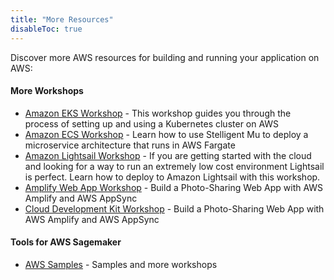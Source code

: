 ```yaml
---
title: "More Resources"
disableToc: true
---
```


Discover more AWS resources for building and running your application on AWS:

#### More Workshops

* [Amazon EKS Workshop](https://eksworkshop.com) - This workshop guides you through the process of setting up and using a Kubernetes cluster on AWS
* [Amazon ECS Workshop](https://ecsworkshop.com) - Learn how to use Stelligent Mu to deploy a microservice architecture that runs in AWS Fargate
* [Amazon Lightsail Workshop](https://lightsailworkshop.com) - If you are getting started with the cloud and looking for a way to run an extremely low cost environment Lightsail is perfect. Learn how to deploy to Amazon Lightsail with this workshop.
* [Amplify Web App Workshop](https://amplify-workshop.go-aws.com/) - Build a Photo-Sharing Web App with AWS Amplify and AWS AppSync
* [Cloud Development Kit Workshop](https://cdkworkshop.com/) - Build a Photo-Sharing Web App with AWS Amplify and AWS AppSync

#### Tools for AWS Sagemaker 

* [AWS Samples](https://github.com/aws-samples) - Samples and more workshops

